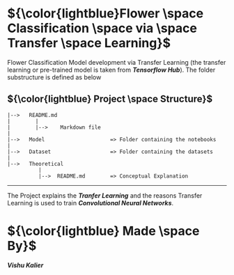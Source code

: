 # ${\color{lightblue}Flower \space Classification \space via \space Transfer \space Learning}$
Flower Classification Model development via Transfer Learning (the transfer learning or pre-trained model is taken from <b><i>Tensorflow Hub</b></i>).
The folder substructure is defined as below

## ${\color{lightblue} Project \space Structure}$
    
    |-->   README.md
    |        |
    |        |-->    Markdown file
    |
    |-->   Model                     => Folder containing the notebooks
    |
    |-->   Dataset                   => Folder containing the datasets
    |
    |-->   Theoretical
              |
              |-->  README.md        => Conceptual Explanation
    
------

The Project explains the <b><i>Tranfer Learning</i></b> and the reasons Transfer Learning is used to train <b><i>Convolutional Neural Networks</i></b>.

# ${\color{lightblue} Made \space By}$
<b><i>Vishu Kalier
